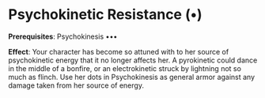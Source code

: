 # Psychokinetic Resistance (•)
**Prerequisites**: Psychokinesis •••

**Effect**: Your character has become so attuned with to her
source of psychokinetic energy that it no longer affects her.
A pyrokinetic could dance in the middle of a bonfire, or an
electrokinetic struck by lightning not so much as flinch. Use
her dots in Psychokinesis as general armor against any damage
taken from her source of energy.